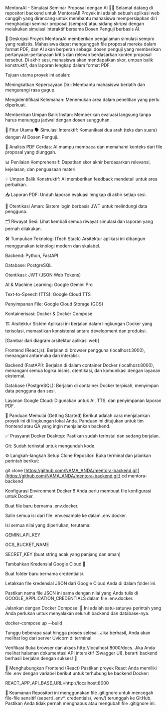 MentoraAI - Simulasi Seminar Proposal dengan AI 🧠✨
Selamat datang di repositori backend untuk MentoraAI! Proyek ini adalah sebuah aplikasi web canggih yang dirancang untuk membantu mahasiswa mempersiapkan diri menghadapi seminar proposal (sempro) atau sidang skripsi dengan melakukan simulasi interaktif bersama Dosen Penguji berbasis AI.


📝 Deskripsi Proyek
MentoraAI memberikan pengalaman simulasi sempro yang realistis. Mahasiswa dapat mengunggah file proposal mereka dalam format PDF, dan AI akan berperan sebagai dosen penguji yang memberikan pertanyaan-pertanyaan kritis dan relevan berdasarkan konten proposal tersebut. Di akhir sesi, mahasiswa akan mendapatkan skor, umpan balik konstruktif, dan laporan lengkap dalam format PDF.

Tujuan utama proyek ini adalah:

Meningkatkan Kepercayaan Diri: Membantu mahasiswa berlatih dan mengurangi rasa gugup.

Mengidentifikasi Kelemahan: Menemukan area dalam penelitian yang perlu diperkuat.

Memberikan Umpan Balik Instan: Memberikan evaluasi langsung tanpa harus menunggu jadwal dengan dosen sungguhan.

🚀 Fitur Utama
🗣️ Simulasi Interaktif: Komunikasi dua arah (teks dan suara) dengan AI Dosen Penguji.

📄 Analisis PDF Cerdas: AI mampu membaca dan memahami konteks dari file proposal yang diunggah.

📊 Penilaian Komprehensif: Dapatkan skor akhir berdasarkan relevansi, kejelasan, dan penguasaan materi.

💡 Umpan Balik Konstruktif: AI memberikan feedback mendetail untuk area perbaikan.

📥 Laporan PDF: Unduh laporan evaluasi lengkap di akhir setiap sesi.

🔐 Otentikasi Aman: Sistem login berbasis JWT untuk melindungi data pengguna.

🗂️ Riwayat Sesi: Lihat kembali semua riwayat simulasi dan laporan yang pernah dilakukan.

🛠️ Tumpukan Teknologi (Tech Stack)
Arsitektur aplikasi ini dibangun menggunakan teknologi modern dan skalabel.

Backend: Python, FastAPI

Database: PostgreSQL

Otentikasi: JWT (JSON Web Tokens)

AI & Machine Learning: Google Gemini Pro

Text-to-Speech (TTS): Google Cloud TTS

Penyimpanan File: Google Cloud Storage (GCS)

Kontainerisasi: Docker & Docker Compose

🏗️ Arsitektur Sistem
Aplikasi ini berjalan dalam lingkungan Docker yang terisolasi, memastikan konsistensi antara development dan produksi.

[Gambar dari diagram arsitektur aplikasi web]

Frontend (React.js): Berjalan di browser pengguna (localhost:3000), menangani antarmuka dan interaksi.

Backend (FastAPI): Berjalan di dalam container Docker (localhost:8000), menangani semua logika bisnis, otentikasi, dan komunikasi dengan layanan eksternal.

Database (PostgreSQL): Berjalan di container Docker terpisah, menyimpan data pengguna dan sesi.

Layanan Google Cloud: Digunakan untuk AI, TTS, dan penyimpanan laporan PDF.

🏁 Panduan Memulai (Getting Started)
Berikut adalah cara menjalankan proyek ini di lingkungan lokal Anda. Panduan ini ditujukan untuk tim frontend atau QA yang ingin menjalankan backend.

✅ Prasyarat
Docker Desktop: Pastikan sudah terinstal dan sedang berjalan.

Git: Sudah terinstal untuk mengunduh kode.

⚙️ Langkah-langkah Setup
Clone Repositori
Buka terminal dan jalankan perintah berikut:

git clone [https://github.com/NAMA_ANDA/mentora-backend.git](https://github.com/NAMA_ANDA/mentora-backend.git)
cd mentora-backend

Konfigurasi Environment Docker ‼️
Anda perlu membuat file konfigurasi untuk Docker.

Buat file baru bernama .env.docker.

Salin semua isi dari file .env.example ke dalam .env.docker.

Isi semua nilai yang diperlukan, terutama:

GEMINI_API_KEY

GCS_BUCKET_NAME

SECRET_KEY (buat string acak yang panjang dan aman)

Tambahkan Kredensial Google Cloud 🔑

Buat folder baru bernama credentials/.

Letakkan file kredensial JSON dari Google Cloud Anda di dalam folder ini.

Pastikan nama file JSON ini sama dengan nilai yang Anda tulis di GOOGLE_APPLICATION_CREDENTIALS dalam file .env.docker.

Jalankan dengan Docker Compose! 🚀
Ini adalah satu-satunya perintah yang Anda perlukan untuk menyalakan seluruh backend dan database-nya.

docker-compose up --build

Tunggu beberapa saat hingga proses selesai. Jika berhasil, Anda akan melihat log dari server Uvicorn di terminal.

Verifikasi
Buka browser dan akses http://localhost:8000/docs. Jika Anda melihat halaman dokumentasi API interaktif (Swagger UI), berarti backend berhasil berjalan dengan sukses! 🎉

🔌 Menghubungkan Frontend (React)
Pastikan proyek React Anda memiliki file .env dengan variabel berikut untuk terhubung ke backend Docker:

REACT_APP_API_BASE_URL=http://localhost:8000

🔐 Keamanan
Repositori ini menggunakan file .gitignore untuk mencegah file-file sensitif (seperti .env*, credentials/, venv/) terunggah ke GitHub. Pastikan Anda tidak pernah menghapus atau mengubah file .gitignore ini.